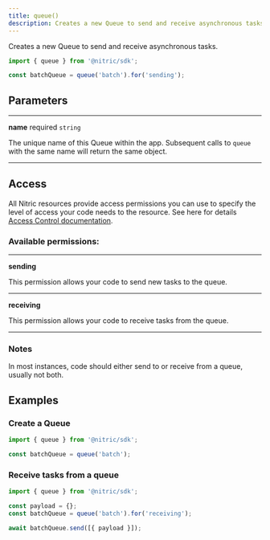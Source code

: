 ```yaml
---
title: queue()
description: Creates a new Queue to send and receive asynchronous tasks.
---
```


Creates a new Queue to send and receive asynchronous tasks.

```javascript
import { queue } from '@nitric/sdk';

const batchQueue = queue('batch').for('sending');
```

## Parameters

---

**name** required `string`

The unique name of this Queue within the app. Subsequent calls to `queue` with the same name will return the same object.

---

## Access

All Nitric resources provide access permissions you can use to specify the level of access your code needs to the resource. See here for details [Access Control documentation](../../../../access-control).

### Available permissions:

---

**sending**

This permission allows your code to send new tasks to the queue.

---

**receiving**

This permission allows your code to receive tasks from the queue.

---

### Notes
In most instances, code should either send to or receive from a queue, usually not both.

## Examples

### Create a Queue

```javascript
import { queue } from '@nitric/sdk';

const batchQueue = queue('batch');
```

### Receive tasks from a queue

```javascript
import { queue } from '@nitric/sdk';

const payload = {};
const batchQueue = queue('batch').for('receiving');

await batchQueue.send([{ payload }]);
```
